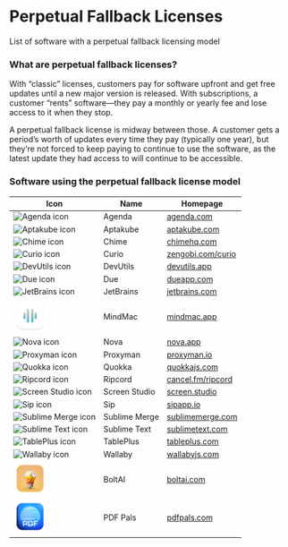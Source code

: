 # Perpetual Fallback Licenses

List of software with a perpetual fallback licensing model

### What are perpetual fallback licenses?

With “classic” licenses, customers pay for software upfront and get free updates until a new major version is released. With subscriptions, a customer “rents” software—they pay a monthly or yearly fee and lose access to it when they stop.

A perpetual fallback license is midway between those. A customer gets a period’s worth of updates every time they pay (typically one year), but they’re not forced to keep paying to continue to use the software, as the latest update they had access to will continue to be accessible.

### Software using the perpetual fallback license model

| Icon                                                                      | Name          | Homepage                                        |
| ------------------------------------------------------------------------- | ------------- | ----------------------------------------------- |
| <img src='./icons/Agenda.png' width='60' alt='Agenda icon'>               | Agenda        | [agenda.com](https://agenda.com/)               |
| <img src='./icons/Aptakube.png' width='60' alt='Aptakube icon'>           | Aptakube      | [aptakube.com](https://aptakube.com/)           |
| <img src='./icons/Chime.png' width='60' alt='Chime icon'>                 | Chime         | [chimehq.com](https://chimehq.com/)             |
| <img src='./icons/Curio.png' width='60' alt='Curio icon'>                 | Curio         | [zengobi.com/curio](https://zengobi.com/curio/) |
| <img src='./icons/DevUtils.png' width='60' alt='DevUtils icon'>           | DevUtils      | [devutils.app](https://devutils.app/)           |
| <img src='./icons/Due.png' width='60' alt='Due icon'>                     | Due           | [dueapp.com](https://dueapp.com/)               |
| <img src='./icons/JetBrains.png' width='60' alt='JetBrains icon'>         | JetBrains     | [jetbrains.com](https://jetbrains.com/)         |
| <img src='./icons/MindMac.png' width='60' alt='MindMac icon'>             | MindMac       | [mindmac.app](https://mindmac.app/)             |
| <img src='./icons/Nova.png' width='60' alt='Nova icon'>                   | Nova          | [nova.app](https://nova.app/)                   |
| <img src='./icons/Proxyman.png' width='60' alt='Proxyman icon'>           | Proxyman      | [proxyman.io](https://proxyman.io/)             |
| <img src='./icons/Quokka.png' width='60' alt='Quokka icon'>               | Quokka        | [quokkajs.com](https://quokkajs.com/)           |
| <img src='./icons/Ripcord.png' width='60' alt='Ripcord icon'>             | Ripcord       | [cancel.fm/ripcord](https://cancel.fm/ripcord/) |
| <img src='./icons/Screen Studio.png' width='60' alt='Screen Studio icon'> | Screen Studio | [screen.studio](https://screen.studio/)         |
| <img src='./icons/Sip.png' width='60' alt='Sip icon'>                     | Sip           | [sipapp.io](https://sipapp.io/)                 |
| <img src='./icons/Sublime Merge.png' width='60' alt='Sublime Merge icon'> | Sublime Merge | [sublimemerge.com](https://sublimemerge.com/)   |
| <img src='./icons/Sublime Text.png' width='60' alt='Sublime Text icon'>   | Sublime Text  | [sublimetext.com](https://sublimetext.com/)     |
| <img src='./icons/TablePlus.png' width='60' alt='TablePlus icon'>         | TablePlus     | [tableplus.com](https://tableplus.com/)         |
| <img src='./icons/Wallaby.png' width='60' alt='Wallaby icon'>             | Wallaby       | [wallabyjs.com](https://wallabyjs.com/)         |
| <img src='./icons/BoltAI.png' width='60' alt='BoltAI icon'>               | BoltAI        | [boltai.com](https://boltai.com?ref=pfl)        |
| <img src='./icons/PDFPals.png' width='60' alt='PDF Pals icon'>            | PDF Pals      | [pdfpals.com](https://pdfpals.com?ref=pfl)      |
